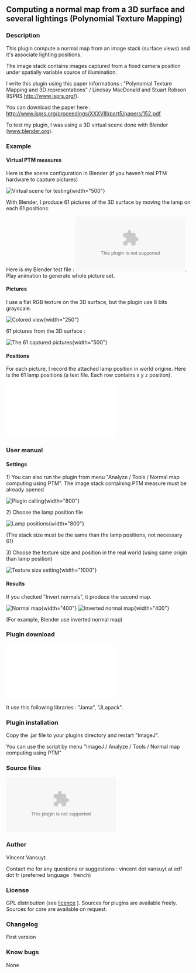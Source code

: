 ## Computing a normal map from a 3D surface and several lightings (Polynomial Texture Mapping)

### Description

This plugin compute a normal map from an image stack (surface views) and
it\'s associate lighting positions.

The image stack contains images captured from a fixed camera position
under spatially variable source of illumination.

I write this plugin using this paper informations : \"Polynomial Texture
Mapping and 3D representations\" / Lindsay MacDonald and Stuart Robson
(ISPRS <http://www.isprs.org/>).

You can download the paper here :
<http://www.isprs.org/proceedings/XXXVIII/part5/papers/152.pdf>

To test my plugin, I was using a 3D virtual scene done with Blender
(www.blender.org).

### Example

#### Virtual PTM measures

Here is the scene configuration in Blender (if you haven\'t real PTM
hardware to capture pictures)

![Virtual scene for
testing](/plugin/stacks/normal_map_computing_using_ptm/Configuration_scene_test.png){width="500"}

With Blender, I produce 61 pictures of the 3D surface by moving the lamp
on each 61 positions.

Here is my Blender test file :
![](/plugin/stacks/normal_map_computing_using_ptm/blender_test_ptm_v02.zip).
Play animation to generate whole picture set.

#### Pictures

I use a flat RGB texture on the 3D surface, but the plugin use 8 bits
grayscale.

![Colored
view](/plugin/stacks/normal_map_computing_using_ptm/Vue_de_la_surface_texturee.png){width="250"}

61 pictures from the 3D surface :

![The 61 captured
pictures](/plugin/stacks/normal_map_computing_using_ptm/frame_ptm_61_x7.jpg){width="500"}

#### Positions

For each picture, I record the attached lamp position in world origine.
Here is the 61 lamp positions (a text file. Each row contains x y z
position).

![](/plugin/stacks/normal_map_computing_using_ptm/tab_lamp_positions.txt)

### User manual

#### Settings

1\) You can also run the plugin from menu \"Analyze / Tools / Normal map
computing using PTM\". The image stack containing PTM measure must be
already opened

![Plugin
calling](/plugin/stacks/normal_map_computing_using_ptm/appel_script.png){width="800"}

2\) Choose the lamp position file

![Lamp
positions](/plugin/stacks/normal_map_computing_using_ptm/choix_position_lampes.png){width="800"}

(The stack size must be the same than the lamp positions, not necessary
61)

3\) Choose the texture size and position in the real world (using same
origin than lamp position)

![Texture size
setting](/plugin/stacks/normal_map_computing_using_ptm/choix_dimension_de_la_texture.png){width="1000"}

#### Results

If you checked \"Invert normals\", it produce the second map.

![Normal
map](/plugin/stacks/normal_map_computing_using_ptm/normal_map.png){width="400"}
![Inverted normal
map](/plugin/stacks/normal_map_computing_using_ptm/normal_map_inverse.png){width="400"}

(For example, Blender use inverted normal map)

### Plugin download

![](/plugin/stacks/normal_map_computing_using_ptm/normal_map_computing_using_ptm_v1_00.jar)

It use this following libraries : \"Jama\", \"JLapack\".

### Plugin installation

Copy the .jar file to your plugins directory and restart \"ImageJ\".

You can use the script by menu \"ImageJ / Analyze / Tools / Normal map
computing using PTM\"

### Source files

![](/plugin/stacks/normal_map_computing_using_ptm/normal_map_computing_using_ptm_src_v1_00.zip)

### Author

Vincent Vansuyt.

Contact me for any questions or suggestions : vincent dot vansuyt at edf
dot fr (preferred language : french)

### License

GPL distribution (see [licence](http://www.gnu.org/licenses/) ). Sources
for plugins are available freely. Sources for core are available on
request.

### Changelog

First version

### Know bugs

None
